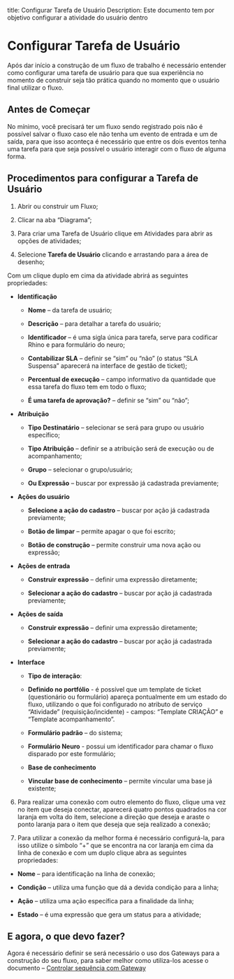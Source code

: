 title: Configurar Tarefa de Usuário
Description: Este documento tem por objetivo configurar a atividade do usuário dentro

# Configurar Tarefa de Usuário

Após dar início a construção de um fluxo de trabalho é necessário entender como configurar uma tarefa de usuário para que sua experiência no momento de construir seja tão prática quando no momento que o usuário final utilizar o fluxo.

## Antes de Começar

No mínimo, você precisará ter um fluxo sendo registrado pois não é possível salvar o fluxo caso ele não tenha um evento de entrada e um de saída, para que isso aconteça é necessário que entre os dois eventos tenha uma tarefa para que seja possível o usuário interagir com o fluxo de alguma forma.

## Procedimentos para configurar a Tarefa de Usuário  

1. Abrir ou construir um Fluxo;

2. Clicar na aba “Diagrama”;

3. Para criar uma Tarefa de Usuário clique em Atividades para abrir as opções de atividades;

4. Selecione **Tarefa de Usuário** clicando e arrastando para a área de desenho;

Com um clique duplo em cima da atividade abrirá as seguintes propriedades:

  * **Identificação**

    * **Nome** – da tarefa de usuário;
    * **Descrição** – para detalhar a tarefa do usuário;
    * **Identificador** – é uma sigla única para tarefa, serve para codificar Rhino e para formulário do neuro;
    * **Contabilizar SLA** – definir se “sim” ou “não” (o status “SLA Suspensa” aparecerá na interface de gestão de ticket);

    * **Percentual de execução** – campo informativo da quantidade que essa tarefa do fluxo tem em todo o fluxo;

    * **É uma tarefa de aprovação?** – definir se “sim” ou “não”;

  * **Atribuição**

    * **Tipo Destinatário** – selecionar se será para grupo ou usuário específico;  

    * **Tipo Atribuição** – definir se a atribuição será de execução ou de acompanhamento;

    * **Grupo** – selecionar o grupo/usuário;

    * **Ou Expressão** – buscar por expressão já cadastrada previamente;

  * **Ações do usuário**

    * **Selecione a ação do cadastro** – buscar por ação já cadastrada previamente;

    * **Botão de limpar** – permite apagar o que foi escrito;

    * **Botão de construção** – permite construir uma nova ação ou expressão;

  * **Ações de entrada**

    * **Construir expressão** – definir uma expressão diretamente;

    * **Selecionar a ação do cadastro** – buscar por ação já cadastrada previamente;

  * **Ações de saída**

    * **Construir expressão** – definir uma expressão diretamente;

    * **Selecionar a ação do cadastro** – buscar por ação já cadastrada previamente;

  * **Interface**

    *  **Tipo de interação**:

      * **Definido no portfólio** - é possível que um template de ticket (questionário ou formulário) apareça pontualmente em um estado do fluxo, utilizando o que foi configurado no atributo de serviço “Atividade” (requisição/incidente) - campos: “Template CRIAÇÃO” e “Template acompanhamento”.

      * **Formulário padrão** – do sistema;

      * **Formulário Neuro** - possui um identificador para chamar o fluxo disparado por este formulário;

      * **Base de conhecimento**

      * **Vincular base de conhecimento** – permite vincular uma base já existente;

6. Para realizar uma conexão com outro elemento do fluxo, clique uma vez no item que deseja conectar, aparecerá quatro pontos quadrados na cor laranja em volta do item, selecione a direção que deseja e araste o ponto laranja para o item que deseja que seja realizado a conexão;

7. Para utilizar a conexão da melhor forma é necessário configurá-la, para isso utilize o símbolo “+” que se encontra na cor laranja em cima da linha de conexão e com um duplo clique abra as seguintes propriedades:

  * **Nome** – para identificação na linha de conexão;

  * **Condição** – utiliza uma função que dá a devida condição para a linha;

  * **Ação** – utiliza uma ação específica para a finalidade da linha;

  * **Estado** – é uma expressão que gera um status para a atividade;

## E agora, o que devo fazer?

Agora é necessário definir se será necessário o uso dos Gateways para a construção do seu fluxo, para saber melhor como utiliza-los acesse o documento – [Controlar sequência com Gateway](https://docs.citsmart.com/pt-br/citsmart-platform-8/workflow/use/control-with-gateway.html)
